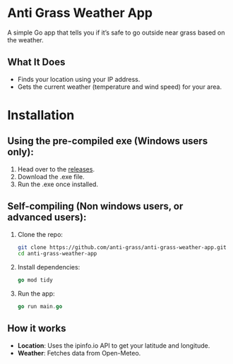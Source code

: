 # Anti Grass Weather App

A simple Go app that tells you if it’s safe to go outside near grass based on the weather.

## What It Does
- Finds your location using your IP address.
- Gets the current weather (temperature and wind speed) for your area.

# Installation

## Using the pre-compiled exe (Windows users only):
1. Head over to the [releases](https://github.com/anti-grass/anti-grass-weather-app/releases/).
2. Download the .exe file.
3. Run the .exe once installed.

## Self-compiling (Non windows users, or advanced users):
1. Clone the repo:
   ```bash
   git clone https://github.com/anti-grass/anti-grass-weather-app.git
   cd anti-grass-weather-app
   ```
2. Install dependencies:
    ```go
    go mod tidy
    ```
3. Run the app:
    ```go
    go run main.go
    ```

## How it works
- **Location**: Uses the ipinfo.io API to get your latitude and longitude.
- **Weather**: Fetches data from Open-Meteo.
